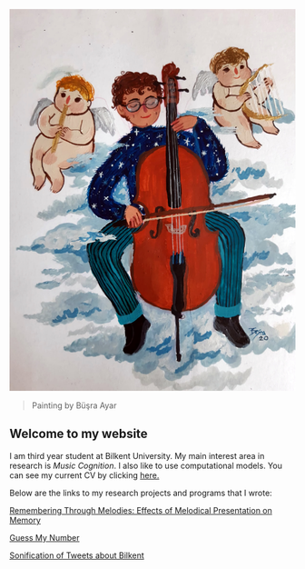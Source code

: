 ![Profile logo](/docs/assets/IMG_9974.jpg)
> Painting by Büşra Ayar

## Welcome to my website 


I am third year student at Bilkent University. My main interest area in research is _Music Cognition_. I also like to use computational models. You can see my current CV by clicking [here.](http://ardaarslanbakan.me/cv/)

Below are the links to my research projects and programs that I wrote:

[Remembering Through Melodies: Effects of Melodical Presentation on Memory](http://ardaarslanbakan.me/project/)

[Guess My Number](http://ardaarslanbakan.me/guess_my_number/)

[Sonification of Tweets about Bilkent](http://ardaarslanbakan.me/Sonification/)








